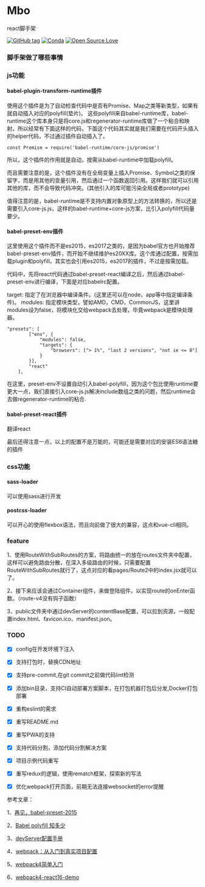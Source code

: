 # Mbo

react脚手架

[![GitHub tag](https://img.shields.io/badge/Mbo-1.1.0-green.svg)](https://github.com/thecatshidog/Mbo/tree/v1.1.0)
[![Conda](https://img.shields.io/conda/pn/conda-forge/python.svg)]()
[![Open Source Love](https://badges.frapsoft.com/os/v2/open-source.svg?v=103)](https://github.com/ellerbrock/open-source-badge/)
### 脚手架做了哪些事情

### js功能

#### babel-plugin-transform-runtime插件

使用这个插件是为了自动检查代码中是否有Promise、Map之类等新类型，如果有就自动插入对应的polyfill(垫片)。
这些polyfill来自babel-runtime库，babel-runtime这个库本身只是将core.js和regenerator-runtime库做了一个粘合和映射。所以经常有下面这样的代码，下面这个代码其实就是我们需要在代码开头插入的helper代码，不过通过插件自动插入了。
```
const Promise = require('babel-runtime/core-js/promise')
```
所以，这个插件的作用就是自动，按需从babel-runtime中加载polyfill。

而且需要注意的是，这个插件没有在全局变量上插入Promise、Symbol之类的保留字，而是用其他的变量引用，然后通过一个函数返回引用。这样我们就可以引用其他的库，而不会导致代码冲突。(其他引入的库可能污染全局或者prototype)

值得注意的是，babel-runtime是不支持内置对象原型上的方法转换的，所以还是需要引入core-js.js，这样的babel-runtime+core-js方案，比引入polyfill代码量要少。

#### babel-preset-env插件

这里使用这个插件而不是es2015，es2017之类的，是因为babel官方也开始推荐babel-preset-env插件，而开始不继续维护es20XX库。这个库通过配置，按需加载plugin和polyfill，其实也会引用es2015，es2017的插件，不过是按需加载。

代码中，先将react代码通过babel-preset-react编译之后，然后通过babel-preset-env进行编译，下面是对应babelrc配置。

target: 指定了在浏览器中编译条件。(这里还可以在node，app等中指定编译条件)。
modules: 指定模块类型，譬如AMD，CMD，CommonJS，这里讲modules设为false，将模块化交给webpack去处理，毕竟webpack是模块处理器。

```
"presets": [
        ["env", {
            "modules": false,
            "targets": {
                "browsers": ["> 1%", "last 2 versions", "not ie <= 8"]
            }
        }],
        "react"
    ],
```

在这里，preset-env不设置自动引入babel-polyfill，因为这个包比使用runtime要更大一点，我们直接引入core-js.js解决include数组之类的问题，然后runtime会去做regenerator-runtime的粘合.

#### babel-preset-react插件

翻译react

最后还得注意一点，以上的配置不是万能的，可能还是需要对应的安装ES6语法糖的插件

### css功能

#### sass-loader

可以使用sass进行开发

#### postcss-loader

可以开心的使用flexbox语法，而且向前做了很大的兼容，这点和vue-cli相同。

### feature

1、使用RouteWithSubRoutes的方案，将路由统一的放在routes文件夹中配置，这样可以避免路由分散，在深入多级路由的时候，只需要配置RouteWithSubRoutes就行了，这点对应的看pages/Route2中的index.jsx就可以了。

2、接下来应该会通过Container组件，来做登陆组件，以实现route的onEnter函数。（route-v4没有钩子函数）

3、public文件夹中通过devServer的contentBase配置，可以拉到资源，一般配置index.html、favicon.ico、manifest.json。

### TODO

- [x] config在开发环境下注入
- [x] 支持打包时，替换CDN地址
- [x] 支持pre-commit,在git commit之前做代码lint检测
- [x] 添加bin目录，支持CI自动部署方案脚本，在打包机器打包后分发,Docker打包部署
- [x] 重构eslint的需求
- [x] 重写README.md
- [x] 重写PWA的支持
- [x] 支持代码分割，添加代码分割解决方案
- [x] 项目示例代码重写
- [x] 重写redux的逻辑，使用rematch框架，探索新的写法
- [x] 优化webpack打开页面，前期无法连接websocket的error提醒


参考文章：

1、[再见，babel-preset-2015](https://zhuanlan.zhihu.com/p/29506685)

2、[Babel polyfill 知多少](https://zhuanlan.zhihu.com/p/29058936)

3、[devServer配置手册](https://doc.webpack-china.org/configuration/dev-server/#devserver-contentbase)

4、[webpack：从入门到真实项目配置](https://juejin.im/post/59bb37fa6fb9a00a554f89d2)

5、[webpack4简单入门](https://juejin.im/post/5ad75bf6f265da5059168b1d)

6、[webpack4-react16-demo](https://github.com/durban89/webpack4-react16-reactrouter-demo)